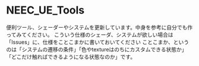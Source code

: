 # NEEC_UE_Tools
便利ツール、シェーダーやシステムを更新しています。中身を参考に自分でも作ってみてください。
こういう仕様のシェーダ、システムが欲しい場合は「Issues」に、仕様をことこまかに書いておいてください
ことこまか、というのは「システムの遷移の条件」「色やtextureはのちにカスタムできる状態か」「どこだけ触ればできるようになる状態なのか」です。
